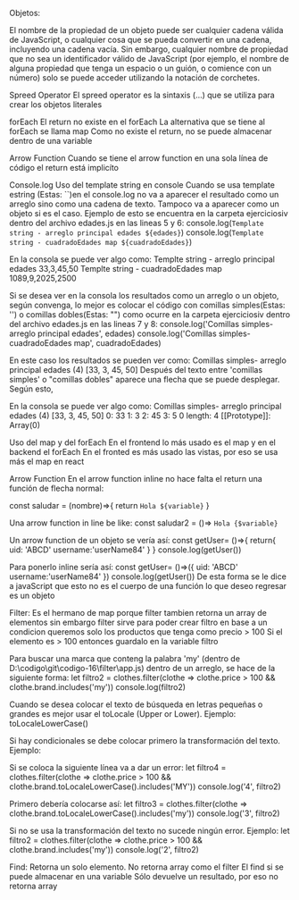 Objetos:

El nombre de la propiedad de un objeto puede ser cualquier cadena válida de JavaScript, o cualquier cosa que se pueda convertir en una cadena, incluyendo una cadena vacía. Sin embargo, cualquier nombre de propiedad que no sea un identificador válido de JavaScript (por ejemplo, el nombre de alguna propiedad que tenga un espacio o un guión, o comience con un número) solo se puede acceder utilizando la notación de corchetes.

Spreed Operator
El spreed operator es la sintaxis (...) que se utiliza para crear los objetos literales


forEach
El return no existe en el forEach
La alternativa que se tiene al forEach se llama map
Como no existe el return, no se puede almacenar dentro de una variable

Arrow Function
Cuando se tiene el arrow function en una sola línea de código el return está implicíto

Console.log
Uso del template string en console
Cuando se usa template estring (Estas: ``)en el console.log no va a aparecer el resultado como un arreglo sino como una cadena de texto. Tampoco va a aparecer como un objeto si es el caso. Ejemplo de esto se encuentra en la carpeta ejerciciosiv dentro del archivo edades.js en las lineas 5 y 6:
console.log(`Template string - arreglo principal edades ${edades}`)
console.log(`Template string - cuadradoEdades map ${cuadradoEdades}`)

En la consola se puede ver algo como: 
Templte string - arreglo principal edades 33,3,45,50
Templte string - cuadradoEdades map 1089,9,2025,2500

Si se desea ver en la consola los resultados como un arreglo o un objeto, según convenga, lo mejor es colocar el código con comillas simples(Estas: '') o comillas dobles(Estas: "") como ocurre en la carpeta ejerciciosiv dentro del archivo edades.js en las lineas 7 y 8:
console.log('Comillas simples- arreglo principal edades', edades)
console.log('Comillas simples- cuadradoEdades map', cuadradoEdades)

En este caso los resultados se pueden ver como:
Comillas simples- arreglo principal edades (4) [33, 3, 45, 50]
Después del texto entre 'comillas simples' o "comillas dobles" aparece una flecha que se puede desplegar. Según esto,

En la consola se puede ver algo como: 
Comillas simples- arreglo principal edades (4) [33, 3, 45, 50]
0: 33
1: 3
2: 45
3: 5
0
length: 4
[[Prototype]]: Array(0)


Uso del map y del forEach
En el frontend lo más usado es el map y en el backend el forEach
En el fronted es más usado las vistas, por eso se usa más el map en react



Arrow Function
En el arrow function inline no hace falta el return
una función de flecha normal: 

const saludar = (nombre)=>{
	return `Hola ${variable}`
}

Una arrow function in line be like:
const saludar2 = ()=> `Hola {$variable}`


Un arrow function de un objeto se vería así:
const getUser= ()=>{
	return{
		uid: 'ABCD'
		username:'userName84'
	}
}
console.log(getUser())

Para ponerlo inline sería así:
const getUser= ()=>({
		uid: 'ABCD'
		username:'userName84'
	})
console.log(getUser())
De esta forma se le dice a javaScript que esto no es el cuerpo de una función lo que deseo regresar es un objeto


Filter:
Es el hermano de map porque filter tambien retorna un array de elementos
sin embargo filter sirve para poder crear filtro en base a un condicion
queremos solo los productos que tenga como precio > 100
Si el elemento es > 100 entonces guardalo en la variable filtro

Para buscar una marca que conteng la palabra 'my' (dentro de D:\codigo\git\codigo-16\filter\app.js) dentro de un arreglo, se hace de la siguiente forma:
let filtro2 = clothes.filter(clothe => clothe.price > 100 && clothe.brand.includes('my'))
console.log(filtro2)

Cuando se desea colocar el texto de búsqueda en letras pequeñas o grandes es mejor usar el toLocale (Upper or Lower). Ejemplo: toLocaleLowerCase()

Si hay condicionales se debe colocar primero la transformación del texto. Ejemplo:

Si se coloca la siguiente línea va a dar un error:
let filtro4 = clothes.filter(clothe => clothe.price > 100 && clothe.brand.toLocaleLowerCase().includes('MY'))
console.log('4', filtro2)

Primero debería colocarse así:
let filtro3 = clothes.filter(clothe => clothe.brand.toLocaleLowerCase().includes('my'))
console.log('3', filtro2)

Si no se usa la transformación del texto no sucede ningún error. Ejemplo:
let filtro2 = clothes.filter(clothe => clothe.price > 100 && clothe.brand.includes('my'))
console.log('2', filtro2)


Find:
Retorna un solo elemento. No retorna array como el filter
El find si se puede almacenar en una variable
Sólo devuelve un resultado, por eso no retorna array